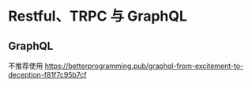 # Restful、TRPC 与 GraphQL

## GraphQL

不推荐使用
https://betterprogramming.pub/graphql-from-excitement-to-deception-f81f7c95b7cf
